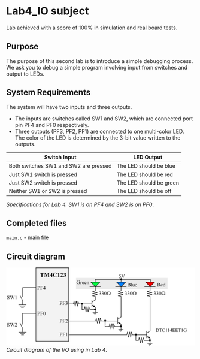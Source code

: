 # Lab4_IO subject

Lab achieved with a score of 100% in simulation and real board tests.

## Purpose

The purpose of this second lab is to introduce a simple debugging process. \
We ask you to debug a simple program involving input from switches and output to LEDs.

## System Requirements

The system will have two inputs and three outputs. 
- The inputs are switches called SW1 and SW2, which are connected port pin PF4 and PF0 respectively.
- Three outputs (PF3, PF2, PF1) are connected to one multi-color LED. 
The color of the LED is determined by the 3-bit value written to the outputs. 

| Switch Input  | LED Output |
| --- | --- |
| Both switches SW1 and SW2 are pressed  | The LED should be blue |
| Just SW1 switch is pressed | The LED should be red |
| Just SW2 switch is pressed | The LED should be green |
| Neither SW1 or SW2 is pressed | The LED should be off |

*Specifications for Lab 4. SW1 is on PF4 and SW2 is on PF0*.

## Completed files

`main.c` - main file

## Circuit diagram

![Alt text](Lab4circuit.jpg?raw=true "Circuit diagram of the I/O using in Lab 4")
*Circuit diagram of the I/O using in Lab 4*.
